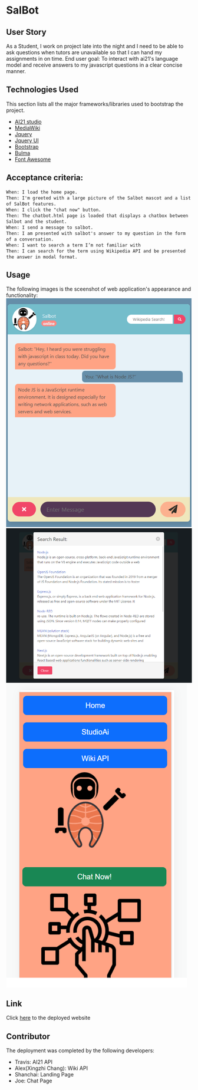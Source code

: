 # SalBot

## User Story

As a Student, I work on project late into the night and I need to be able to ask questions when tutors are unavailable so that I can hand my assignments in on time. End user goal: To interact with ai21's language model and receive answers to my javascript questions in a clear concise manner. 


## Technologies Used

This section lists all the major frameworks/libraries used to bootstrap the project. 
* [AI21 studio](https://www.ai21.com/studio)
* [MediaWiki](https://www.mediawiki.org/wiki/API:Main_page)
* [Jquery](https://jquery.com/)
* [Jquery UI](https://jqueryui.com/)
* [Bootstrap](https://getbootstrap.com/)
* [Bulma](https://bulma.io/)
* [Font Awesome](https://fontawesome.com/)


## Acceptance criteria:
```
When: I load the home page.
Then: I'm greeted with a large picture of the Salbot mascot and a list of SalBot features.
When: I click the "chat now" button.
Then: The chatbot.html page is loaded that displays a chatbox between Salbot and the student.
When: I send a message to salbot.
Then: I am presented with salbot's answer to my question in the form of a conversation.
When: I want to search a term I’m not familiar with
Then: I can search for the term using Wikipedia API and be presented the answer in modal format.
```

## Usage

The following images is the sceenshot of web application's appearance and functionality:
![screen shot1 of the website](./assets/images/screenshot1.png)
![screen shot1 of the website](./assets/images/screenshot2.png)
![screen shot1 of the website](./assets/images/screenshot3.png)

## Link

Click [here](https://jotaroc.github.io/Weather-Dashboard/) to the deployed website


## Contributor

The deployment was completed by the following developers:

* Travis: AI21 API
* Alex(Xingzhi Chang): Wiki API 
* Shanchai: Landing Page
* Joe: Chat Page
 
